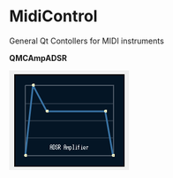 # MidiControl
General Qt Contollers for MIDI instruments

**QMCAmpADSR**

![img](doc/QMCAmpADSR_01.PNG)
